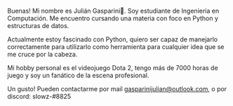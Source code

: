  
  Buenas! Mi nombre es Julián Gasparini👻. Soy estudiante de Ingenieria en Computación.
 Me encuentro cursando una materia con foco en Python y estructuras de datos.
 
  Actualmente estoy fascinado con Python, quiero ser capaz de manejarlo correctamente
 para utilizarlo como herramienta para cualquier idea que se me cruce por la cabeza.
 
  Mi hobby personal es el videojuego Dota 2, tengo más de 7000 horas de juego y soy un fanático de la escena profesional.
  
  Un gusto! Pueden contactarme por mail gasparinijulian@outlook.com, o por discord: slowz-#8825
